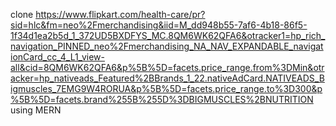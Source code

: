 clone https://www.flipkart.com/health-care/pr?sid=hlc&fm=neo%2Fmerchandising&iid=M_dd948b55-7af6-4b18-86f5-1f34d1ea2b5d_1_372UD5BXDFYS_MC.8QM6WK62QFA6&otracker1=hp_rich_navigation_PINNED_neo%2Fmerchandising_NA_NAV_EXPANDABLE_navigationCard_cc_4_L1_view-all&cid=8QM6WK62QFA6&p%5B%5D=facets.price_range.from%3DMin&otracker=hp_nativeads_Featured%2BBrands_1_22.nativeAdCard.NATIVEADS_Bigmuscles_7EMG9W4RORUA&p%5B%5D=facets.price_range.to%3D300&p%5B%5D=facets.brand%255B%255D%3DBIGMUSCLES%2BNUTRITION using MERN